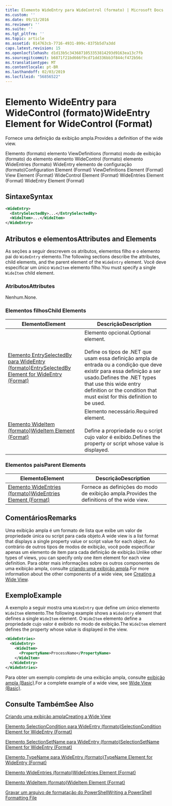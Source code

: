 ```yaml
---
title: Elemento WideEntry para WideControl (formato) | Microsoft Docs
ms.custom: ''
ms.date: 09/13/2016
ms.reviewer: ''
ms.suite: ''
ms.tgt_pltfrm: ''
ms.topic: article
ms.assetid: 014763cb-7716-4931-899c-8375b5d7a3dd
caps.latest.revision: 15
ms.openlocfilehash: d1d13b5c3436871053353814293d9163ea13c7fb
ms.sourcegitcommit: b6871f21bd666f9cd71dd336bb3f844cf472b56c
ms.translationtype: MT
ms.contentlocale: pt-BR
ms.lasthandoff: 02/03/2019
ms.locfileid: "56856522"
---
```

# <a name="wideentry-element-for-widecontrol-format"></a><span data-ttu-id="3d45f-102">Elemento WideEntry para WideControl (formato)</span><span class="sxs-lookup"><span data-stu-id="3d45f-102">WideEntry Element for WideControl (Format)</span></span>

<span data-ttu-id="3d45f-103">Fornece uma definição da exibição ampla.</span><span class="sxs-lookup"><span data-stu-id="3d45f-103">Provides a definition of the wide view.</span></span>

<span data-ttu-id="3d45f-104">Elemento (formato) elemento ViewDefinitions (formato) modo de exibição (formato) do elemento elemento WideControl (formato) elemento WideEntries (formato) WideEntry elemento de configuração (formato)</span><span class="sxs-lookup"><span data-stu-id="3d45f-104">Configuration Element (Format) ViewDefinitions Element (Format) View Element (Format) WideControl Element (Format) WideEntries Element (Format) WideEntry Element (Format)</span></span>

## <a name="syntax"></a><span data-ttu-id="3d45f-105">Sintaxe</span><span class="sxs-lookup"><span data-stu-id="3d45f-105">Syntax</span></span>

```xml
<WideEntry>
  <EntrySelectedBy>...</EntrySelectedBy>
  <WideItem>...</WideItem>
</WideEntry>
```

## <a name="attributes-and-elements"></a><span data-ttu-id="3d45f-106">Atributos e elementos</span><span class="sxs-lookup"><span data-stu-id="3d45f-106">Attributes and Elements</span></span>

<span data-ttu-id="3d45f-107">As seções a seguir descrevem os atributos, elementos filho e o elemento pai do `WideEntry` elemento.</span><span class="sxs-lookup"><span data-stu-id="3d45f-107">The following sections describe the attributes, child elements, and the parent element of the `WideEntry` element.</span></span> <span data-ttu-id="3d45f-108">Você deve especificar um único `WideItem` elemento filho.</span><span class="sxs-lookup"><span data-stu-id="3d45f-108">You must specify a single `WideItem` child element.</span></span>

### <a name="attributes"></a><span data-ttu-id="3d45f-109">Atributos</span><span class="sxs-lookup"><span data-stu-id="3d45f-109">Attributes</span></span>

<span data-ttu-id="3d45f-110">Nenhum.</span><span class="sxs-lookup"><span data-stu-id="3d45f-110">None.</span></span>

### <a name="child-elements"></a><span data-ttu-id="3d45f-111">Elementos filhos</span><span class="sxs-lookup"><span data-stu-id="3d45f-111">Child Elements</span></span>

|<span data-ttu-id="3d45f-112">Elemento</span><span class="sxs-lookup"><span data-stu-id="3d45f-112">Element</span></span>|<span data-ttu-id="3d45f-113">Descrição</span><span class="sxs-lookup"><span data-stu-id="3d45f-113">Description</span></span>|
|-------------|-----------------|
|[<span data-ttu-id="3d45f-114">Elemento EntrySelectedBy para WideEntry (formato)</span><span class="sxs-lookup"><span data-stu-id="3d45f-114">EntrySelectedBy Element for WideEntry (Format)</span></span>](./entryselectedby-element-for-wideentry-format.md)|<span data-ttu-id="3d45f-115">Elemento opcional.</span><span class="sxs-lookup"><span data-stu-id="3d45f-115">Optional element.</span></span><br /><br /> <span data-ttu-id="3d45f-116">Define os tipos de .NET que usam essa definição ampla de entrada ou a condição que deve existir para essa definição a ser usado.</span><span class="sxs-lookup"><span data-stu-id="3d45f-116">Defines the .NET types that use this wide entry definition or the condition that must exist for this definition to be used.</span></span>|
|[<span data-ttu-id="3d45f-117">Elemento WideItem (formato)</span><span class="sxs-lookup"><span data-stu-id="3d45f-117">WideItem Element (Format)</span></span>](./wideitem-element-for-widecontrol-format.md)|<span data-ttu-id="3d45f-118">Elemento necessário.</span><span class="sxs-lookup"><span data-stu-id="3d45f-118">Required element.</span></span><br /><br /> <span data-ttu-id="3d45f-119">Define a propriedade ou o script cujo valor é exibido.</span><span class="sxs-lookup"><span data-stu-id="3d45f-119">Defines the property or script whose value is displayed.</span></span>|

### <a name="parent-elements"></a><span data-ttu-id="3d45f-120">Elementos pais</span><span class="sxs-lookup"><span data-stu-id="3d45f-120">Parent Elements</span></span>

|<span data-ttu-id="3d45f-121">Elemento</span><span class="sxs-lookup"><span data-stu-id="3d45f-121">Element</span></span>|<span data-ttu-id="3d45f-122">Descrição</span><span class="sxs-lookup"><span data-stu-id="3d45f-122">Description</span></span>|
|-------------|-----------------|
|[<span data-ttu-id="3d45f-123">Elemento WideEntries (formato)</span><span class="sxs-lookup"><span data-stu-id="3d45f-123">WideEntries Element (Format)</span></span>](./wideentries-element-for-widecontrol-format.md)|<span data-ttu-id="3d45f-124">Fornece as definições do modo de exibição ampla.</span><span class="sxs-lookup"><span data-stu-id="3d45f-124">Provides the definitions of the wide view.</span></span>|

## <a name="remarks"></a><span data-ttu-id="3d45f-125">Comentários</span><span class="sxs-lookup"><span data-stu-id="3d45f-125">Remarks</span></span>

<span data-ttu-id="3d45f-126">Uma exibição ampla é um formato de lista que exibe um valor de propriedade única ou script para cada objeto.</span><span class="sxs-lookup"><span data-stu-id="3d45f-126">A wide view is a list format that displays a single property value or script value for each object.</span></span> <span data-ttu-id="3d45f-127">Ao contrário de outros tipos de modos de exibição, você pode especificar apenas um elemento de item para cada definição de exibição.</span><span class="sxs-lookup"><span data-stu-id="3d45f-127">Unlike other types of views, you can specify only one item element for each view definition.</span></span> <span data-ttu-id="3d45f-128">Para obter mais informações sobre os outros componentes de uma exibição ampla, consulte [criando uma exibição ampla](./creating-a-wide-view.md).</span><span class="sxs-lookup"><span data-stu-id="3d45f-128">For more information about the other components of a wide view, see [Creating a Wide View](./creating-a-wide-view.md).</span></span>

## <a name="example"></a><span data-ttu-id="3d45f-129">Exemplo</span><span class="sxs-lookup"><span data-stu-id="3d45f-129">Example</span></span>

<span data-ttu-id="3d45f-130">A exemplo a seguir mostra uma `WideEntry` que define um único elemento `WideItem` elemento.</span><span class="sxs-lookup"><span data-stu-id="3d45f-130">The following example shows a `WideEntry` element that defines a single `WideItem` element.</span></span> <span data-ttu-id="3d45f-131">O `WideItem` elemento define a propriedade cujo valor é exibido no modo de exibição.</span><span class="sxs-lookup"><span data-stu-id="3d45f-131">The `WideItem` element defines the property whose value is displayed in the view.</span></span>

```xml
<WideEntries>
  <WideEntry>
    <WideItem>
      <PropertyName>ProcessName</PropertyName>
    </WideItem>
  </WideEntry>
</WideEntries>

```

<span data-ttu-id="3d45f-132">Para obter um exemplo completo de uma exibição ampla, consulte [exibição ampla (Basic)](./wide-view-basic.md).</span><span class="sxs-lookup"><span data-stu-id="3d45f-132">For a complete example of a wide view, see [Wide View (Basic)](./wide-view-basic.md).</span></span>

## <a name="see-also"></a><span data-ttu-id="3d45f-133">Consulte Também</span><span class="sxs-lookup"><span data-stu-id="3d45f-133">See Also</span></span>

[<span data-ttu-id="3d45f-134">Criando uma exibição ampla</span><span class="sxs-lookup"><span data-stu-id="3d45f-134">Creating a Wide View</span></span>](./creating-a-wide-view.md)

[<span data-ttu-id="3d45f-135">Elemento SelectionCondition para WideEntry (formato)</span><span class="sxs-lookup"><span data-stu-id="3d45f-135">SelectionCondition Element for WideEntry (Format)</span></span>](./selectioncondition-element-for-entryselectedby-for-widecontrol-format.md)

[<span data-ttu-id="3d45f-136">Elemento SelectionSetName para WideEntry (formato)</span><span class="sxs-lookup"><span data-stu-id="3d45f-136">SelectionSetName Element for WideEntry (Format)</span></span>](./selectionsetname-element-for-entryselectedby-for-widecontrol-format.md)

[<span data-ttu-id="3d45f-137">Elemento TypeName para WideEntry (formato)</span><span class="sxs-lookup"><span data-stu-id="3d45f-137">TypeName Element for WideEntry (Format)</span></span>](./typename-element-for-entryselectedby-for-wideentry-format.md)

[<span data-ttu-id="3d45f-138">Elemento WideEntries (formato)</span><span class="sxs-lookup"><span data-stu-id="3d45f-138">WideEntries Element (Format)</span></span>](./wideentries-element-for-widecontrol-format.md)

[<span data-ttu-id="3d45f-139">Elemento WideItem (formato)</span><span class="sxs-lookup"><span data-stu-id="3d45f-139">WideItem Element (Format)</span></span>](./wideitem-element-for-widecontrol-format.md)

[<span data-ttu-id="3d45f-140">Gravar um arquivo de formatação do PowerShell</span><span class="sxs-lookup"><span data-stu-id="3d45f-140">Writing a PowerShell Formatting File</span></span>](./writing-a-powershell-formatting-file.md)
